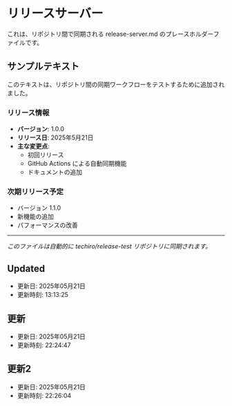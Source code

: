 # リリースサーバー

これは、リポジトリ間で同期される release-server.md のプレースホルダーファイルです。

## サンプルテキスト

このテキストは、リポジトリ間の同期ワークフローをテストするために追加されました。

### リリース情報

- **バージョン**: 1.0.0
- **リリース日**: 2025年5月21日
- **主な変更点**:
  - 初回リリース
  - GitHub Actions による自動同期機能
  - ドキュメントの追加

### 次期リリース予定

- バージョン 1.1.0
- 新機能の追加
- パフォーマンスの改善

---

*このファイルは自動的に techiro/release-test リポジトリに同期されます。*
## Updated
- 更新日: 2025年05月21日
- 更新時刻: 13:13:25

## 更新
- 更新日: 2025年05月21日
- 更新時刻: 22:24:47

## 更新2
- 更新日: 2025年05月21日
- 更新時刻: 22:26:04
